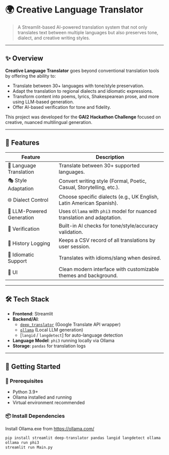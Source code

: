 # 🌍 Creative Language Translator

> A Streamlit-based AI-powered translation system that not only translates text between multiple languages but also preserves tone, dialect, and creative writing styles.

---

## ✨ Overview

**Creative Language Translator** goes beyond conventional translation tools by offering the ability to:
- Translate between 30+ languages with tone/style preservation.
- Adapt the translation to regional dialects and idiomatic expressions.
- Transform content into poems, lyrics, Shakespearean prose, and more using LLM-based generation.
- Offer AI-based verification for tone and fidelity.

This project was developed for the **GAI2 Hackathon Challenge** focused on creative, nuanced multilingual generation.

---

## 🧠 Features

| Feature                        | Description                                                                 |
|-------------------------------|-----------------------------------------------------------------------------|
| 🔁 Language Translation        | Translate between 30+ supported languages.                                 |
| 🎭 Style Adaptation            | Convert writing style (Formal, Poetic, Casual, Storytelling, etc.).        |
| 🌐 Dialect Control             | Choose specific dialects (e.g., UK English, Latin American Spanish).       |
| 🧠 LLM-Powered Generation      | Uses `Ollama` with `phi3` model for nuanced translation and adaptation.    |
| 🤖 Verification                | Built-in AI checks for tone/style/accuracy validation.                     |
| 🧾 History Logging             | Keeps a CSV record of all translations by user session.                    |
| 💬 Idiomatic Support           | Translates with idioms/slang when desired.                                 |
| 🎨 UI                          | Clean modern interface with customizable themes and background.            |

---

## 🛠 Tech Stack

- **Frontend**: Streamlit
- **Backend/AI**:
  - [`deep_translator`](https://github.com/nidhaloff/deep-translator) (Google Translate API wrapper)
  - [`ollama`](https://ollama.com) (Local LLM generation)
  - [`langid` / `langdetect`] for auto-language detection
- **Language Model**: `phi3` running locally via Ollama
- **Storage**: `pandas` for translation logs

---

## 🚀 Getting Started

### 🔧 Prerequisites

- Python 3.9+
- Ollama installed and running
- Virtual environment recommended

### 📦 Install Dependencies

Install Ollama.exe from https://ollama.com/

```bash
pip install streamlit deep-translator pandas langid langdetect ollama
ollama run phi3
streamlit run Main.py



